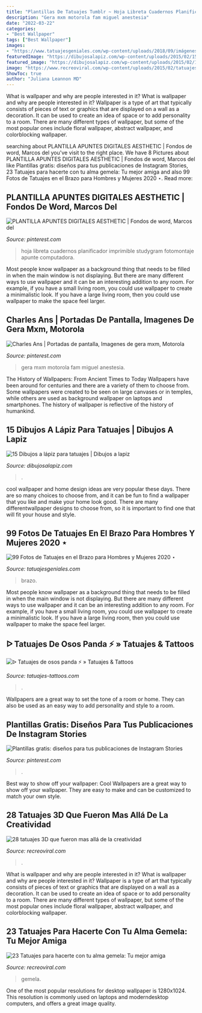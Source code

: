 ```yaml
---
title: "Plantillas De Tatuajes Tumblr ~ Hoja Libreta Cuadernos Planificador Imprimible Studygram Fotomontaje Apunte Computadora"
description: "Gera mxm motorola fam miguel anestesia"
date: "2022-03-22"
categories:
- "Best Wallpaper"
tags: ["Best Wallpaper"]
images:
- "https://www.tatuajesgeniales.com/wp-content/uploads/2018/09/imágenes-tatuajes-brazos-6.jpg?189db0"
featuredImage: "https://dibujosalapiz.com/wp-content/uploads/2015/02/15-Dibujos-a-lápiz-para-tatuajes-5.jpg"
featured_image: "https://dibujosalapiz.com/wp-content/uploads/2015/02/15-Dibujos-a-lápiz-para-tatuajes-5.jpg"
image: "https://www.recreoviral.com/wp-content/uploads/2015/02/tatuajes-en-3-dimensiones-26.jpg"
ShowToc: true
author: "Juliana Leannon MD"
---
```



What is wallpaper and why are people interested in it?
What is wallpaper and why are people interested in it?
Wallpaper is a type of art that typically consists of pieces of text or graphics that are displayed on a wall as a decoration. It can be used to create an idea of space or to add personality to a room. There are many different types of wallpaper, but some of the most popular ones include floral wallpaper, abstract wallpaper, and colorblocking wallpaper.

	

		
searching about PLANTILLA APUNTES DIGITALES AESTHETIC | Fondos de word, Marcos del you've visit to the right place. We have 8 Pictures about PLANTILLA APUNTES DIGITALES AESTHETIC | Fondos de word, Marcos del like Plantillas gratis: diseños para tus publicaciones de Instagram Stories, 23 Tatuajes para hacerte con tu alma gemela: Tu mejor amiga and also 99 Fotos de Tatuajes en el Brazo para Hombres y Mujeres 2020 ⋆. Read more:
		
    
## PLANTILLA APUNTES DIGITALES AESTHETIC | Fondos De Word, Marcos Del

<img loading=lazy src="https://i.pinimg.com/736x/95/b3/40/95b34010aca2f48365a6d102d7a7f488.jpg" onerror="this.onerror=null;this.src='https://tse3.mm.bing.net/th?id=OIP.nyL1mLXPu7wyRiEM-KTrmAHaJ4&amp;pid=15.1';" alt="PLANTILLA APUNTES DIGITALES AESTHETIC | Fondos de word, Marcos del">

_Source: pinterest.com_

>hoja libreta cuadernos planificador imprimible studygram fotomontaje apunte computadora. 

	

Most people know wallpaper as a background thing that needs to be filled in when the main window is not displaying. But there are many different ways to use wallpaper and it can be an interesting addition to any room. For example, if you have a small living room, you could use wallpaper to create a minimalistic look. If you have a large living room, then you could use wallpaper to make the space feel larger.

    
## Charles Ans | Portadas De Pantalla, Imagenes De Gera Mxm, Motorola

<img loading=lazy src="https://i.pinimg.com/736x/af/fc/86/affc86e45b6151aa54f7e1da9553684b.jpg" onerror="this.onerror=null;this.src='https://tse4.mm.bing.net/th?id=OIP.LXTlrth9HNzNaS6Cm6t8FQHaNK&amp;pid=15.1';" alt="Charles Ans | Portadas de pantalla, Imagenes de gera mxm, Motorola">

_Source: pinterest.com_

>gera mxm motorola fam miguel anestesia. 

	

The History of Wallpapers: From Ancient Times to Today
Wallpapers have been around for centuries and there are a variety of them to choose from. Some wallpapers were created to be seen on large canvases or in temples, while others are used as background wallpaper on laptops and smartphones. The history of wallpaper is reflective of the history of humankind.

    
## 15 Dibujos A Lápiz Para Tatuajes | Dibujos A Lapiz

<img loading=lazy src="https://dibujosalapiz.com/wp-content/uploads/2015/02/15-Dibujos-a-lápiz-para-tatuajes-5.jpg" onerror="this.onerror=null;this.src='https://tse3.mm.bing.net/th?id=OIP.166HGBmgTNKBAnRw1GjLhQAAAA&amp;pid=15.1';" alt="15 Dibujos a lápiz para tatuajes | Dibujos a lapiz">

_Source: dibujosalapiz.com_

>. 

	

cool wallpaper and home design ideas are very popular these days. There are so many choices to choose from, and it can be fun to find a wallpaper that you like and make your home look good. There are many differentwallpaper designs to choose from, so it is important to find one that will fit your house and style.

    
## 99 Fotos De Tatuajes En El Brazo Para Hombres Y Mujeres 2020 ⋆

<img loading=lazy src="https://www.tatuajesgeniales.com/wp-content/uploads/2018/09/imágenes-tatuajes-brazos-6.jpg?189db0" onerror="this.onerror=null;this.src='https://tse4.mm.bing.net/th?id=OIP.GUnTdSOq9DTgRMuMOfn9PwHaLr&amp;pid=15.1';" alt="99 Fotos de Tatuajes en el Brazo para Hombres y Mujeres 2020 ⋆">

_Source: tatuajesgeniales.com_

>brazo. 

	

Most people know wallpaper as a background thing that needs to be filled in when the main window is not displaying. But there are many different ways to use wallpaper and it can be an interesting addition to any room. For example, if you have a small living room, you could use wallpaper to create a minimalistic look. If you have a large living room, then you could use wallpaper to make the space feel larger.

    
## ᐅ Tatuajes De Osos Panda ⚡️ » Tatuajes &amp; Tattoos

<img loading=lazy src="https://tatuajes-tattoos.com/wp-content/uploads/2017/11/osospanda7-768x1024.jpg" onerror="this.onerror=null;this.src='https://tse1.mm.bing.net/th?id=OIP.JMLs8KM6QnmoAJZrZfFVHQHaJ4&amp;pid=15.1';" alt="ᐅ Tatuajes de osos panda ⚡️ » Tatuajes &amp; Tattoos">

_Source: tatuajes-tattoos.com_

>. 

	

Wallpapers are a great way to set the tone of a room or home. They can also be used as an easy way to add personality and style to a room.

    
## Plantillas Gratis: Diseños Para Tus Publicaciones De Instagram Stories

<img loading=lazy src="https://i.pinimg.com/736x/74/90/3f/74903ffd7880b982714ad7627fd753cc.jpg" onerror="this.onerror=null;this.src='https://tse2.mm.bing.net/th?id=OIP.QTHNn6UihHWGujYAp6wQ3AHaNK&amp;pid=15.1';" alt="Plantillas gratis: diseños para tus publicaciones de Instagram Stories">

_Source: pinterest.com_

>. 

	

Best way to show off your wallpaper:
Cool Wallpapers are a great way to show off your wallpaper. They are easy to make and can be customized to match your own style.

    
## 28 Tatuajes 3D Que Fueron Mas Allá De La Creatividad

<img loading=lazy src="https://www.recreoviral.com/wp-content/uploads/2015/02/tatuajes-en-3-dimensiones-26.jpg" onerror="this.onerror=null;this.src='https://tse2.mm.bing.net/th?id=OIP.js1R059WhimwkscJ3icIZQHaIo&amp;pid=15.1';" alt="28 tatuajes 3D que fueron mas allá de la creatividad">

_Source: recreoviral.com_

>. 

	

What is wallpaper and why are people interested in it?
What is wallpaper and why are people interested in it?
Wallpaper is a type of art that typically consists of pieces of text or graphics that are displayed on a wall as a decoration. It can be used to create an idea of space or to add personality to a room. There are many different types of wallpaper, but some of the most popular ones include floral wallpaper, abstract wallpaper, and colorblocking wallpaper.

    
## 23 Tatuajes Para Hacerte Con Tu Alma Gemela: Tu Mejor Amiga

<img loading=lazy src="https://www.recreoviral.com/wp-content/uploads/2016/10/Tatuajes-mejores-amigas-19.jpg" onerror="this.onerror=null;this.src='https://tse4.mm.bing.net/th?id=OIP.WgSs2FSbBKbAK2YUf0Jc3AHaHa&amp;pid=15.1';" alt="23 Tatuajes para hacerte con tu alma gemela: Tu mejor amiga">

_Source: recreoviral.com_

>gemela. 

	

One of the most popular resolutions for desktop wallpaper is 1280x1024. This resolution is commonly used on laptops and moderndesktop computers, and offers a great image quality.

